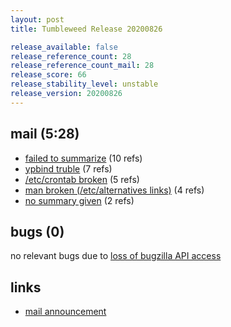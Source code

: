 ```yaml
---
layout: post
title: Tumbleweed Release 20200826

release_available: false
release_reference_count: 28
release_reference_count_mail: 28
release_score: 66
release_stability_level: unstable
release_version: 20200826
---
```


## mail (5:28)

- [failed to summarize](https://lists.opensuse.org/opensuse-factory/2020-08/msg00333.html) (10 refs)
- [ypbind truble](https://lists.opensuse.org/opensuse-factory/2020-08/msg00328.html) (7 refs)
- [/etc/crontab broken](https://lists.opensuse.org/opensuse-factory/2020-08/msg00358.html) (5 refs)
- [man broken (/etc/alternatives links)](https://lists.opensuse.org/opensuse-factory/2020-08/msg00348.html) (4 refs)
- [no summary given](https://lists.opensuse.org/opensuse-factory/2020-08/msg00325.html) (2 refs)

## bugs (0)

<!--more-->

no relevant bugs due to [loss of bugzilla API access](https://bugzilla.opensuse.org/show_bug.cgi?id=1157722)



## links

- [mail announcement](https://lists.opensuse.org/opensuse-factory/2020-08/msg00324.html)
